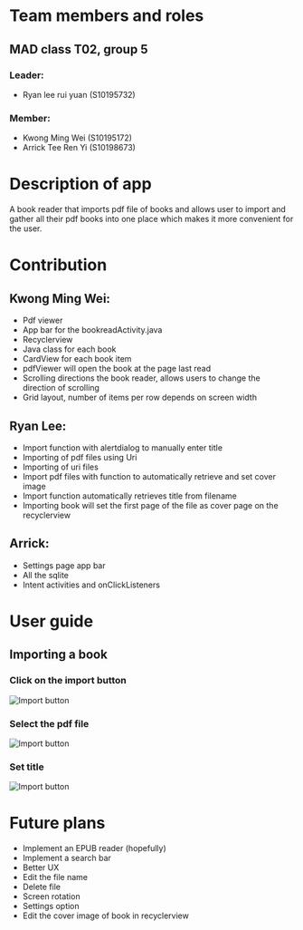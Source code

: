 # Team members and roles
## MAD class T02, group 5
### Leader: 
* Ryan lee rui yuan (S10195732)
### Member: 
* Kwong Ming Wei (S10195172)
* Arrick Tee Ren Yi (S10198673)

# Description of app

A book reader that imports pdf file of books and allows user to import and gather all their pdf books into one place which makes it more convenient for the user. 

# Contribution

## Kwong Ming Wei: 
* Pdf viewer
* App bar for the bookreadActivity.java
* Recyclerview
* Java class for each book
* CardView for each book item
* pdfViewer will open the book at the page last read
* Scrolling directions the book reader, allows users to change the direction of scrolling
* Grid layout, number of items per row depends on screen width

## Ryan Lee:
* Import function with alertdialog to manually enter title
* Importing of pdf files using Uri
* Importing of uri files
* Import pdf files with function to automatically retrieve and set cover image
* Import function automatically retrieves title from filename
* Importing book will set the first page of the file as cover page on the recyclerview

## Arrick:
* Settings page app bar
* All the sqlite
* Intent activities and onClickListeners

# User guide

## Importing a book
### Click on the import button
![Import button](https://www.picturepaste.ca/images/2020/06/04/Android-Emulator---Pixel_3_XL_API_28_5554-6_4_2020-7_10_22-PM_LI.jpg)

### Select the pdf file
![Import button](https://www.picturepaste.ca/images/2020/06/04/Android-Emulator---Pixel_3_XL_API_28_5554-6_4_2020-7_10_46-PM.png)

### Set title
![Import button](https://www.picturepaste.ca/images/2020/06/04/Android-Emulator---Pixel_3_XL_API_28_5554-6_4_2020-7_11_04-PM.png)

# Future plans
* Implement an EPUB reader (hopefully)
* Implement a search bar
* Better UX
* Edit the file name
* Delete file
* Screen rotation
* Settings option
* Edit the cover image of book in recyclerview
